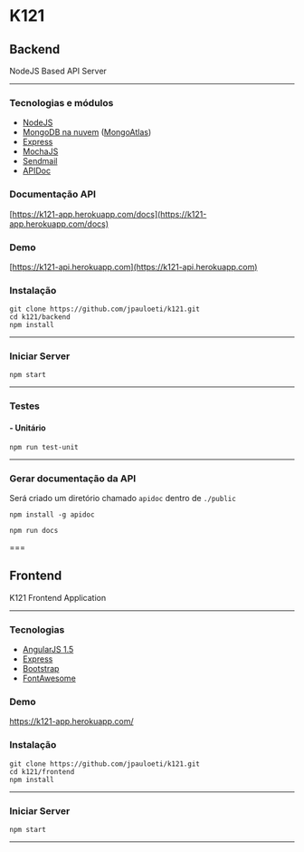 # K121

## Backend

NodeJS Based API Server

---

### Tecnologias e módulos

 * [NodeJS](http://nodejs.org)
 * [MongoDB na nuvem](https://www.mongodb.com/) ([MongoAtlas](http://cloud.mongodb.com))
 * [Express](http://expressjs.com)
 * [MochaJS](https://mochajs.org/)
 * [Sendmail](https://github.com/guileen/node-sendmail)
 * [APIDoc](http://apidocjs.com/)

### Documentação API
[https://k121-app.herokuapp.com/docs](https://k121-app.herokuapp.com/docs)

### Demo
[https://k121-api.herokuapp.com](https://k121-api.herokuapp.com)

### Instalação

	git clone https://github.com/jpauloeti/k121.git
    cd k121/backend
    npm install

---

### Iniciar Server

	npm start
---
    
### Testes

#### - Unitário
	npm run test-unit

---
### Gerar documentação da API
Será criado um diretório chamado `apidoc` dentro de `./public`

	npm install -g apidoc

	npm run docs

===

## Frontend

K121 Frontend Application 

---

### Tecnologias

 * [AngularJS 1.5](https://angularjs.org/)
 * [Express](http://expressjs.com)
 * [Bootstrap](http://getbootstrap.com)
 * [FontAwesome](http://fontawesome.io)

### Demo

https://k121-app.herokuapp.com/

### Instalação

	git clone https://github.com/jpauloeti/k121.git
    cd k121/frontend
    npm install

---

### Iniciar Server

	npm start
---